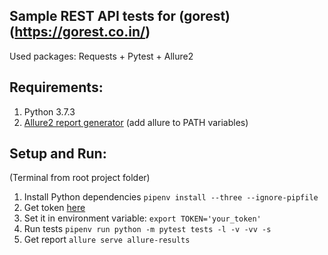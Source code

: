 ## Sample REST API tests for (gorest)(https://gorest.co.in/)
Used packages: Requests + Pytest + Allure2

## Requirements:
1. Python 3.7.3
2. [Allure2 report generator](https://github.com/allure-framework/allure2#download) (add allure to PATH variables)

## Setup and Run:
(Terminal from root project folder)
1. Install Python dependencies `pipenv install --three --ignore-pipfile`
2. Get token [here](https://gorest.co.in/access-token)
3. Set it in environment variable: `export TOKEN='your_token'`
4. Run tests `pipenv run python -m pytest tests -l -v -vv -s`
5. Get report `allure serve allure-results`
